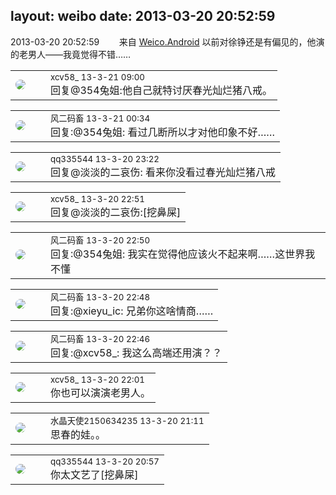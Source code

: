 layout: weibo
date: 2013-03-20 20:52:59
---
<meta name="referrer" content="no-referrer" />

2013-03-20 20:52:59  &nbsp;&nbsp;&nbsp;&nbsp;&nbsp;&nbsp; 来自 <a href="http://app.weibo.com/t/feed/l4RWD" rel="nofollow">Weico.Android</a>
以前对徐铮还是有偏见的，他演的老男人——我竟觉得不错…… ​​​

<table style="width: 100%;">
  <tr>
    <td style="width: 40px;"><img style="border-radius:50%" src="https://tva3.sinaimg.cn/crop.0.0.1242.1242.50/801f7e9ajw8f3peekcgoqj20yi0yidg9.jpg?KID=imgbed,tva&Expires=1624464159&ssig=vM%2FiJrA8yn"></td>
    <td colspan="2"><small>xcv58_ 13-3-21 09:00</small><br/>回复@354兔姐:他自己就特讨厌春光灿烂猪八戒。</td>
  </tr>
</table>

<table style="width: 100%;">
  <tr>
    <td style="width: 40px;"><img style="border-radius:50%" src="https://tva3.sinaimg.cn/crop.0.0.639.639.50/6d2a6003jw8f3idy69w2gj20hs0hrt9g.jpg?KID=imgbed,tva&Expires=1624464159&ssig=9UqHoXwMfn"></td>
    <td colspan="2"><small>风二码畜 13-3-21 00:34</small><br/>回复:@354兔姐: 看过几断所以才对他印象不好……</td>
  </tr>
</table>

<table style="width: 100%;">
  <tr>
    <td style="width: 40px;"><img style="border-radius:50%" src="https://tva4.sinaimg.cn/crop.0.0.180.180.50/7d25944djw1e8qgp5bmzyj2050050aa8.jpg?KID=imgbed,tva&Expires=1624464159&ssig=nQSH5LjSgM"></td>
    <td colspan="2"><small>qq335544 13-3-20 23:22</small><br/>回复@淡淡的二哀伤: 看来你没看过春光灿烂猪八戒</td>
  </tr>
</table>

<table style="width: 100%;">
  <tr>
    <td style="width: 40px;"><img style="border-radius:50%" src="https://tva3.sinaimg.cn/crop.0.0.1242.1242.50/801f7e9ajw8f3peekcgoqj20yi0yidg9.jpg?KID=imgbed,tva&Expires=1624464159&ssig=vM%2FiJrA8yn"></td>
    <td colspan="2"><small>xcv58_ 13-3-20 22:51</small><br/>回复@淡淡的二哀伤:[挖鼻屎]</td>
  </tr>
</table>

<table style="width: 100%;">
  <tr>
    <td style="width: 40px;"><img style="border-radius:50%" src="https://tva3.sinaimg.cn/crop.0.0.639.639.50/6d2a6003jw8f3idy69w2gj20hs0hrt9g.jpg?KID=imgbed,tva&Expires=1624464159&ssig=9UqHoXwMfn"></td>
    <td colspan="2"><small>风二码畜 13-3-20 22:50</small><br/>回复:@354兔姐: 我实在觉得他应该火不起来啊……这世界我不懂</td>
  </tr>
</table>

<table style="width: 100%;">
  <tr>
    <td style="width: 40px;"><img style="border-radius:50%" src="https://tva3.sinaimg.cn/crop.0.0.639.639.50/6d2a6003jw8f3idy69w2gj20hs0hrt9g.jpg?KID=imgbed,tva&Expires=1624464159&ssig=9UqHoXwMfn"></td>
    <td colspan="2"><small>风二码畜 13-3-20 22:48</small><br/>回复:@xieyu_ic: 兄弟你这啥情商……</td>
  </tr>
</table>

<table style="width: 100%;">
  <tr>
    <td style="width: 40px;"><img style="border-radius:50%" src="https://tva3.sinaimg.cn/crop.0.0.639.639.50/6d2a6003jw8f3idy69w2gj20hs0hrt9g.jpg?KID=imgbed,tva&Expires=1624464159&ssig=9UqHoXwMfn"></td>
    <td colspan="2"><small>风二码畜 13-3-20 22:46</small><br/>回复:@xcv58_: 我这么高端还用演？？</td>
  </tr>
</table>

<table style="width: 100%;">
  <tr>
    <td style="width: 40px;"><img style="border-radius:50%" src="https://tva3.sinaimg.cn/crop.0.0.1242.1242.50/801f7e9ajw8f3peekcgoqj20yi0yidg9.jpg?KID=imgbed,tva&Expires=1624464159&ssig=vM%2FiJrA8yn"></td>
    <td colspan="2"><small>xcv58_ 13-3-20 22:01</small><br/>你也可以演演老男人。</td>
  </tr>
</table>

<table style="width: 100%;">
  <tr>
    <td style="width: 40px;"><img style="border-radius:50%" src="https://tva1.sinaimg.cn/crop.0.0.80.80.50/803012fbjw8f6z12p78p3j2028028q2p.jpg?KID=imgbed,tva&Expires=1624464159&ssig=fpCCBxsK4m"></td>
    <td colspan="2"><small>水晶天使2150634235 13-3-20 21:11</small><br/>思春的娃。。</td>
  </tr>
</table>

<table style="width: 100%;">
  <tr>
    <td style="width: 40px;"><img style="border-radius:50%" src="https://tva4.sinaimg.cn/crop.0.0.180.180.50/7d25944djw1e8qgp5bmzyj2050050aa8.jpg?KID=imgbed,tva&Expires=1624464159&ssig=nQSH5LjSgM"></td>
    <td colspan="2"><small>qq335544 13-3-20 20:57</small><br/>你太文艺了[挖鼻屎]</td>
  </tr>
</table>
